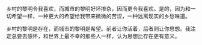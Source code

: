 乡村的黎明令我喜欢，而城市的黎明好坏掺杂，因而更令我喜欢。是的，因为和一切希望一样，一种更大的希望给我带来微微的苦涩，一种远离现实的乡愁味道。



乡村的黎明是存在，而城市的黎明是希望。前者让你活着，后者则让你思想。我注定总要去感怀，和世界上最不幸的那些人一样，认为思想比存在更有意义。